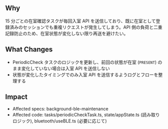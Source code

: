 ## Why

15 分ごとの在室確認タスクが毎回入室 API を送信しており、既に在室として登録済みのセッションでも重複リクエストが発生してしまう。API 側の負荷と二重記録防止のため、在室状態が変化しない限り再送を避けたい。

## What Changes

- PeriodicCheck タスクのロジックを更新し、前回の状態が在室 (`PRESENT`) のまま変化していない場合は入室 API を送信しない
- 状態が変化したタイミングでのみ入室 API を送信するようログとフローを整理する

## Impact

- Affected specs: background-ble-maintenance
- Affected code: tasks/periodicCheckTask.ts, state/appState.ts (読み取りロジック), bluetooth/useBLE.ts (必要に応じて)
